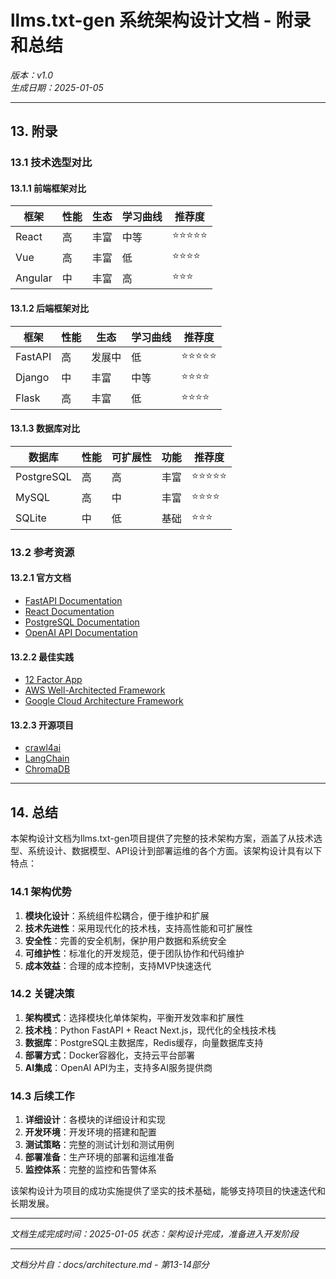 # llms.txt-gen 系统架构设计文档 - 附录和总结

*版本：v1.0*  
*生成日期：2025-01-05*  

---

## 13. 附录

### 13.1 技术选型对比

#### 13.1.1 前端框架对比
| 框架 | 性能 | 生态 | 学习曲线 | 推荐度 |
|------|------|------|----------|--------|
| React | 高 | 丰富 | 中等 | ⭐⭐⭐⭐⭐ |
| Vue | 高 | 丰富 | 低 | ⭐⭐⭐⭐ |
| Angular | 中 | 丰富 | 高 | ⭐⭐⭐ |

#### 13.1.2 后端框架对比
| 框架 | 性能 | 生态 | 学习曲线 | 推荐度 |
|------|------|------|----------|--------|
| FastAPI | 高 | 发展中 | 低 | ⭐⭐⭐⭐⭐ |
| Django | 中 | 丰富 | 中等 | ⭐⭐⭐⭐ |
| Flask | 高 | 丰富 | 低 | ⭐⭐⭐⭐ |

#### 13.1.3 数据库对比
| 数据库 | 性能 | 可扩展性 | 功能 | 推荐度 |
|--------|------|----------|------|--------|
| PostgreSQL | 高 | 高 | 丰富 | ⭐⭐⭐⭐⭐ |
| MySQL | 高 | 中 | 丰富 | ⭐⭐⭐⭐ |
| SQLite | 中 | 低 | 基础 | ⭐⭐⭐ |

### 13.2 参考资源

#### 13.2.1 官方文档
- [FastAPI Documentation](https://fastapi.tiangolo.com/)
- [React Documentation](https://react.dev/)
- [PostgreSQL Documentation](https://www.postgresql.org/docs/)
- [OpenAI API Documentation](https://platform.openai.com/docs/)

#### 13.2.2 最佳实践
- [12 Factor App](https://12factor.net/)
- [AWS Well-Architected Framework](https://aws.amazon.com/architecture/well-architected/)
- [Google Cloud Architecture Framework](https://cloud.google.com/architecture/framework)

#### 13.2.3 开源项目
- [crawl4ai](https://github.com/unclecode/crawl4ai)
- [LangChain](https://github.com/langchain-ai/langchain)
- [ChromaDB](https://github.com/chroma-core/chroma)

---

## 14. 总结

本架构设计文档为llms.txt-gen项目提供了完整的技术架构方案，涵盖了从技术选型、系统设计、数据模型、API设计到部署运维的各个方面。该架构设计具有以下特点：

### 14.1 架构优势

1. **模块化设计**：系统组件松耦合，便于维护和扩展
2. **技术先进性**：采用现代化的技术栈，支持高性能和可扩展性
3. **安全性**：完善的安全机制，保护用户数据和系统安全
4. **可维护性**：标准化的开发规范，便于团队协作和代码维护
5. **成本效益**：合理的成本控制，支持MVP快速迭代

### 14.2 关键决策

1. **架构模式**：选择模块化单体架构，平衡开发效率和扩展性
2. **技术栈**：Python FastAPI + React Next.js，现代化的全栈技术栈
3. **数据库**：PostgreSQL主数据库，Redis缓存，向量数据库支持
4. **部署方式**：Docker容器化，支持云平台部署
5. **AI集成**：OpenAI API为主，支持多AI服务提供商

### 14.3 后续工作

1. **详细设计**：各模块的详细设计和实现
2. **开发环境**：开发环境的搭建和配置
3. **测试策略**：完整的测试计划和测试用例
4. **部署准备**：生产环境的部署和运维准备
5. **监控体系**：完整的监控和告警体系

该架构设计为项目的成功实施提供了坚实的技术基础，能够支持项目的快速迭代和长期发展。

---

*文档生成完成时间：2025-01-05*
*状态：架构设计完成，准备进入开发阶段*

---

*文档分片自：docs/architecture.md - 第13-14部分*